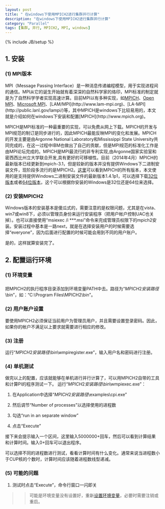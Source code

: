 ```yaml
---
layout: post
title: " 在windows下使用MPICH2进行集群并行计算"
description: "在windows下使用MPICH2进行集群并行计算"
category: "Parallel"
tags: [集群, 并行, MPICH2, MPI, windows]
---
```

{% include JB/setup %}

## 1. 安装
### (1) MPI版本
MPI（Message Passing Interface）是一种消息传递编程模型，用于实现进程间的通信。MPI从它的诞生开始就有着深深的自然科学家的烙印，MPI标准的制定就是为了自然科学学者实现高速计算。目前MPI以有多种实现，如[MPICH](http://www.mpich.org)、[Open MPI](http://www.open-mpi.org)、[Microsoft MPI](http://msdn.microsoft.com/en-us/library/bb524831(v=vs.85).aspx)、[LAM/MPI](http://www.lam-mpi.org)、[LA-MPI](http://public.lanl.gov/lampi/)等，其中MPICH是windows下比较易用的，本文就是介绍如何在windows下安装和配置[MPICH](http://www.mpich.org)。

MPICH是MPI标准的一种最重要的实现，可以免费从网上下载。MPICH的开发与MPI规范的制订是同步进行的，因此MPICH最能反映MPI的变化和发展。MPICH的开发主要是由Argonne National Laboratory和Mississippi State University共同完成的，在这一过程中IBM也做出了自己的贡献，但是MPI规范的标准化工作是由MPI论坛完成的。MPICH是MPI最流行的非专利实现,由Argonne国家实验室和密西西比州立大学联合开发,具有更好的可移植性。目前（2014年4月）MPICH的最新版本已经更新到mpich-3.1，但是较新的版本并没有提供Windows下二进制安装文件，现阶段多流行的是MPICH2。[这里](http://www.mpich.org/static/downloads/)可以看到MPICH的所有版本，本文使用的是支持提供Windows二进制安装文件的最新版本1.4.1p1，可以选择下载[32位版本](http://www.mpich.org/static/downloads/1.4.1p1/mpich2-1.4.1p1-win-ia32.msi)或者[64位版本](http://www.mpich.org/static/downloads/1.4.1p1/mpich2-1.4.1p1-win-x86-64.msi)，这个可以根据你安装的Windows是32位还是64位来选择。

### (2) 安装MPICH2
Windows版本的安装基本是傻瓜式的，需要注意的是权限问题，尤其是在vista、win7或win8下，必须以管理员身份来运行安装程序（把用户帐户控制UAC也关掉）。也可以直接使用“msiexec /i ***.msi”命令来完成管理员权限下的mpich2安装。安装过程中基本是一路next，就是在选择安装用户的时候需要选择“everyone”，因为后面进行配置的时候可能会用到不同的用户账户。

是的，这样就算安装完了。

## 2. 配置运行环境
### <h3 id='Environment'>(1) 环境变量<h3>
把MPICH2的执行程序目录添加到环境变量PATH中去。路径为“$MPICH2安装路径$\bin”，如：“C:\Program Files\MPICH2\bin”。

### (2) 用户账户设置
要使用MPICH2必须保证当前用户为管理员用户，并且需要设置登录密码。因此，如果你的帐户不满足以上要求就需要进行相应的修改。

### (3) 注册
运行“$MPICH2安装路径$\bin\wmpiregister.exe”，输入用户名和密码进行注册。

### (4) 单机测试
做完以上的配置，应该就能够在单机进行并行计算了，可以用MPICH2自带的工具和计算PI的程序测试一下。
运行“$MPICH2安装路径$\bin\wmpiexec.exe”：

1. 在Application中选择“$MPICH2安装路径$\examples\cpi.exe”

2. 然后调节“Number of processes”以选择使用的进程数

3. 勾选“run in an separate window”

4. 点击“Execute”

接下来会提示输入一个区间，这里输入5000000+回车，然后可以看到计算结果和计算时间。输入0+回车可以退出程序。

可以选择不同的进程数进行测试，看看计算时间有什么变化。通常来说当进程数小于CUP核的个数时，计算时间应该随着进程数线型递减。

### (5) 可能的问题
1. 测试时点击“Execute”，命令行窗口一闪即关

>> 可能是环境变量没有设置好，重新[设置环境变量](#Environment)，必要时需要注销或重启。
